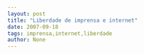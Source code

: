 ```yaml
---
layout: post
title: "Liberdade de imprensa e internet"
date: 2007-09-18
tags: imprensa,internet,liberdade
author: None
---
```

 